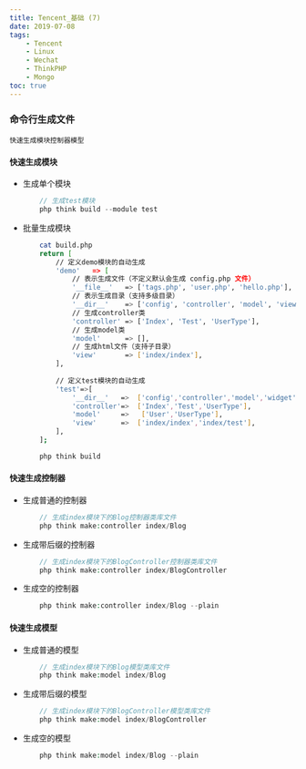 ```yaml
---
title: Tencent_基础 (7)
date: 2019-07-08
tags: 
    - Tencent
    - Linux
    - Wechat
    - ThinkPHP
    - Mongo
toc: true
---
```


### 命令行生成文件
    快速生成模块控制器模型

<!-- more -->

#### 快速生成模块
- 生成单个模块
    ```php
        // 生成test模块
        php think build --module test
    ```
- 批量生成模块
    ```bash
        cat build.php
        return [
            // 定义demo模块的自动生成
            'demo'   => [
                // 表示生成文件（不定义默认会生成 config.php 文件）
                '__file__'   => ['tags.php', 'user.php', 'hello.php'],
                // 表示生成目录（支持多级目录）
                '__dir__'    => ['config', 'controller', 'model', 'view'],
                // 生成controller类
                'controller' => ['Index', 'Test', 'UserType'],
                // 生成model类
                'model'      => [],
                // 生成html文件（支持子目录）
                'view'       => ['index/index'],
            ],    
            
            // 定义test模块的自动生成
            'test'=>[
                '__dir__'   =>  ['config','controller','model','widget'],
                'controller'=>  ['Index','Test','UserType'],
                'model'     =>   ['User','UserType'],
                'view'      =>  ['index/index','index/test'],
            ],
        ];

        php think build
    ```

#### 快速生成控制器
- 生成普通的控制器
    ```php
        // 生成index模块下的Blog控制器类库文件
        php think make:controller index/Blog
    ```
- 生成带后缀的控制器
    ```php
        // 生成index模块下的BlogController控制器类库文件
        php think make:controller index/BlogController
    ```
- 生成空的控制器
    ```php
        php think make:controller index/Blog --plain
    ```

#### 快速生成模型
- 生成普通的模型
    ```php
        // 生成index模块下的Blog模型类库文件
        php think make:model index/Blog
    ```
- 生成带后缀的模型
    ```php
        // 生成index模块下的BlogController模型类库文件
        php think make:model index/BlogController
    ```
- 生成空的模型
    ```php
        php think make:model index/Blog --plain
    ```